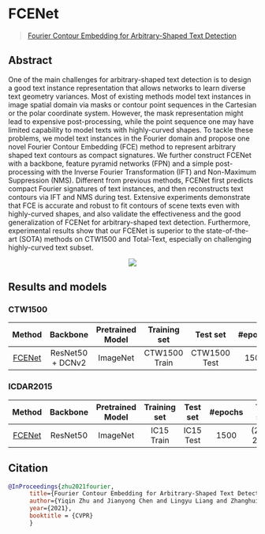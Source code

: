 # FCENet

> [Fourier Contour Embedding for Arbitrary-Shaped Text Detection](https://arxiv.org/abs/2104.10442)

<!-- [ALGORITHM] -->

## Abstract

One of the main challenges for arbitrary-shaped text detection is to design a good text instance representation that allows networks to learn diverse text geometry variances. Most of existing methods model text instances in image spatial domain via masks or contour point sequences in the Cartesian or the polar coordinate system. However, the mask representation might lead to expensive post-processing, while the point sequence one may have limited capability to model texts with highly-curved shapes. To tackle these problems, we model text instances in the Fourier domain and propose one novel Fourier Contour Embedding (FCE) method to represent arbitrary shaped text contours as compact signatures. We further construct FCENet with a backbone, feature pyramid networks (FPN) and a simple post-processing with the Inverse Fourier Transformation (IFT) and Non-Maximum Suppression (NMS). Different from previous methods, FCENet first predicts compact Fourier signatures of text instances, and then reconstructs text contours via IFT and NMS during test. Extensive experiments demonstrate that FCE is accurate and robust to fit contours of scene texts even with highly-curved shapes, and also validate the effectiveness and the good generalization of FCENet for arbitrary-shaped text detection. Furthermore, experimental results show that our FCENet is superior to the state-of-the-art (SOTA) methods on CTW1500 and Total-Text, especially on challenging highly-curved text subset.

<div align=center>
<img src="https://user-images.githubusercontent.com/22607038/142791859-1b0ebde4-b151-4c25-ba1b-f354bd8ddc8c.png"/>
</div>

## Results and models

### CTW1500

|                       Method                        |     Backbone     | Pretrained Model | Training set  |   Test set   | #epochs |  Test size  | Precision | Recall | Hmean  |                       Download                        |
| :-------------------------------------------------: | :--------------: | :--------------: | :-----------: | :----------: | :-----: | :---------: | :-------: | :----: | :----: | :---------------------------------------------------: |
| [FCENet](/configs/textdet/fcenet/fcenet_resnet50-dcnv2_fpn_1500e_ctw1500.py) | ResNet50 + DCNv2 |     ImageNet     | CTW1500 Train | CTW1500 Test |  1500   | (736, 1080) |  0.8689   | 0.8296 | 0.8488 | [model](https://download.openmmlab.com/mmocr/textdet/fcenet/fcenet_resnet50-dcnv2_fpn_1500e_ctw1500/fcenet_resnet50-dcnv2_fpn_1500e_ctw1500_20220825_221510-4d705392.pth) \| [log](https://download.openmmlab.com/mmocr/textdet/fcenet/fcenet_resnet50-dcnv2_fpn_1500e_ctw1500/20220825_221510.log) |

### ICDAR2015

|                          Method                          | Backbone | Pretrained Model | Training set | Test set  | #epochs |  Test size   | Recall | Precision | Hmean  |                          Download                           |
| :------------------------------------------------------: | :------: | :--------------: | :----------: | :-------: | :-----: | :----------: | :----: | :-------: | :----: | :---------------------------------------------------------: |
| [FCENet](/configs/textdet/fcenet/fcenet_resnet50_fpn_1500e_icdar2015.py) | ResNet50 |     ImageNet     |  IC15 Train  | IC15 Test |  1500   | (2260, 2260) | 0.8243 |  0.8834   | 0.8528 | [model](https://download.openmmlab.com/mmocr/textdet/fcenet/fcenet_resnet50_fpn_1500e_icdar2015/fcenet_resnet50_fpn_1500e_icdar2015_20220826_140941-167d9042.pth) \| [log](https://download.openmmlab.com/mmocr/textdet/fcenet/fcenet_resnet50_fpn_1500e_icdar2015/20220826_140941.log) |

## Citation

```bibtex
@InProceedings{zhu2021fourier,
      title={Fourier Contour Embedding for Arbitrary-Shaped Text Detection},
      author={Yiqin Zhu and Jianyong Chen and Lingyu Liang and Zhanghui Kuang and Lianwen Jin and Wayne Zhang},
      year={2021},
      booktitle = {CVPR}
      }
```
